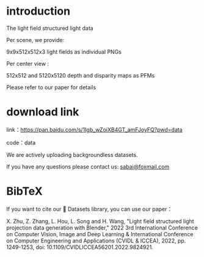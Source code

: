 # introduction

The light field structured light data 

Per scene, we provide: 
 
9x9x512x512x3 light fields as individual PNGs 
 
Per center view : 

512x512 and 5120x5120 depth and disparity maps as PFMs

Please refer to our paper for details

# download link

link：https://pan.baidu.com/s/1Igb_wZoiXB4GT_amFJoyFQ?pwd=data 

code：data 

We are actively uploading backgroundless datasets.

If you have any questions please contact us: sabai@foxmail.com


# BibTeX

If you want to cite our 🤗 Datasets library, you can use our paper：

X. Zhu, Z. Zhang, L. Hou, L. Song and H. Wang, "Light field structured light projection data generation with Blender," 2022 3rd International Conference on Computer Vision, Image and Deep Learning & International Conference on Computer Engineering and Applications (CVIDL & ICCEA), 2022, pp. 1249-1253, doi: 10.1109/CVIDLICCEA56201.2022.9824921.
